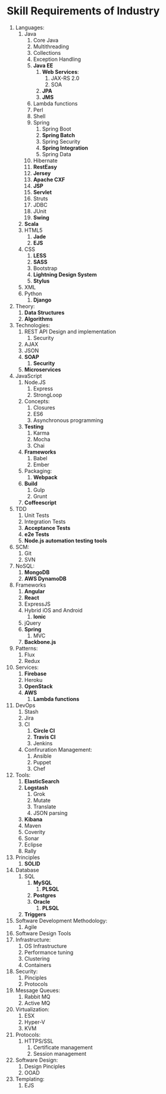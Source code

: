# Skill Requirements of Industry #
1. Languages:
	1. Java
		1. Core Java
		2. Multithreading
		3. Collections
		4. Exception Handling
		5. **Java EE**
			1. **Web Services**:
				1. JAX-RS 2.0
				2. SOA
			2. **JPA**
			3. **JMS**
		6. Lambda functions
		8. Perl
		9. Shell
		10. Spring
			1. Spring Boot
			2. **Spring Batch**
			3. Spring Security
			4. **Spring Integration**
			5. Spring Data
		11. Hibernate
		12. **RestEasy**
		13. **Jersey**
		14. **Apache CXF**
		15. **JSP**
		16. **Servlet**
		17. Struts
		18. JDBC
		19. JUnit
		20. **Swing**
	2. **Scala**
	3. HTML5
		1. **Jade**
		2. **EJS**
	4. CSS
		1. **LESS**
		2. **SASS**
		3. Bootstrap
		4. **Lightning Design System**
		5. **Stylus**
	5. XML
	6. Python
		1. **Django**
3. Theory:
	1. **Data Structures**
	2. **Algorithms**
4. Technologies:
	1. REST API Design and implementation
		1. Security
	2. AJAX
	3. JSON
	4. **SOAP**
		1. **Security**
	5. **Microservices**
5. JavaScript
	1. Node.JS
		1. Express
		2. StrongLoop
	2. Concepts:
		1. Closures
		2. ES6
		3. Asynchronous programming
	3. **Testing**
		1. Karma
		2. Mocha
		3. Chai
	4. **Frameworks**
		1. Babel
		2. Ember
	5. Packaging:
		1. **Webpack**
	6. **Build**
		1. Gulp
		2. Grunt
	7. **Coffeescript**
6. TDD
	1. Unit Tests
	2. Integration Tests
	3. **Acceptance Tests**
	4. **e2e Tests**
	5. **Node.js automation testing tools**
7. SCM:
	1. Git
	2. SVN
8. NoSQL:
	1. **MongoDB**
	2. **AWS DynamoDB**
9. Frameworks
	1. **Angular**
	2. **React**
	3. ExpressJS
	4. Hybrid iOS and Android
		1. **Ionic**
	6. jQuery
	7. **Spring**
		1. MVC
	8. **Backbone.js**
10. Patterns:
	1. Flux
	2. Redux
11. Services:
	1. **Firebase**
	2. Heroku
	3. **OpenStack**
	4. **AWS**
		1. **Lambda functions**
12. DevOps
	1. Stash
	2. Jira
	3. CI
		1. **Circle CI**
		2. **Travis CI**
		3. Jenkins
	4. Confiruration Management:
		1. Ansible
		2. Puppet
		3. Chef
13. Tools:
	1. **ElasticSearch**
	2. **Logstash**
		1. Grok
		2. Mutate
		3. Translate
		4. JSON parsing
	3. **Kibana**
	4. Maven
	5. Coverity
	6. Sonar
	7. Eclipse
	8. Rally
14. Principles
	1. **SOLID**
15. Database
	1. SQL
		1. **MySQL**
			1. **PLSQL**
		2. **Postgres**
		3. **Oracle**
			1. **PLSQL**
	2. **Triggers**
16. Software Development Methodology:
	1. Agile
17. Software Design Tools
18. Infrastructure:
	1. OS Infrastructure
	2. Performance tuning
	3. Clustering
	4. Containers
19. Security:
	1. Pinciples
	2. Protocols
20. Message Queues:
	1. Rabbit MQ
	2. Active MQ
21. Virtualization:
	1. ESX
	2. Hyper-V
	3. KVM
23. Protocols:
	1. HTTPS/SSL
		1. Certificate management
		2. Session management
24. Software Design:
	1. Design Pinciples
	2. OOAD
25. Templating:
	1. EJS